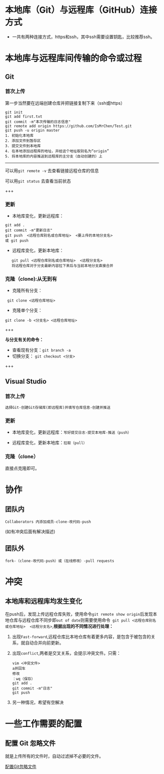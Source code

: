 # 本地库（Git）与远程库（GitHub）连接方式

* 一共有两种连接方式，https和ssh，其中ssh需要设置钥匙，比较推荐ssh。

# 本地库与远程库间传输的命令或过程

## Git

### 首次上传

第一步当然要在远端创建仓库并把链接复制下来（ssh或https）

```
git init            
git add first.txt
git commit -m"本次传输的日志信息"
git remote add origin https://github.com/IsMrChen/Test.git
git push -u origin master
1. 初始化本地库
2. 添加文件到暂存区
3. 提交文件到本地库
4. 在本地添加远程库的地址，并给这个地址取别名为“origin”
5. 将本地库的内容推送到远程库的主分支（自动创建的）上
```
---
可以用`git remote -v` 去查看链接远程仓库的信息

可以用`git status` 去查看当前状态

+++

### 更新

* 本地库变化，更新远程库：

```
git add .
git commit -m"更新日志"
git push  <远程仓库别名或仓库地址>  <要上传的本地分支名>
或 git push
```

* 远程库变化，更新本地库：

```
   git pull <远程仓库别名或仓库地址>  <远程分支名>
   将远程仓库对于分支最新内容拉下来后与当前本地分支直接合并
```

### 克隆（clone):从无到有

* 克隆所有分支：

` git clone <远程仓库地址>`

* 克隆单个分支：

`git clone -b <分支名> <远程仓库地址>`

+++

**与分支有关的命令：**

* 查看现有分支：`git branch -a`
* 切换分支：       `git checkout <分支>`

+++

## Visual Studio

### 首次上传

`选择Git-创建Git存储库(即远程库)并填写仓库信息-创建并推送`

### 更新

* 本地库变化，更新远程库：`写好提交日志-提交本地库-推送（push）`

* 远程库变化，更新本地库：`拉取（pull）`

### 克隆（clone）

直接点克隆即可。

# 协作

## 团队内

`Collaborators 内添加成员-clone-改代码-push`

(如有冲突后面有解决描述)

## 团队外

`fork-（clone-改代码-push）或（在线修改）-pull requests` 

# 冲突

## 本地库和远程库均发生变化

在push后，发现上传远程仓库失败，使用命令`git remote show origin`后发现本地仓库与远程仓库不同步即`out of date`则需要使用命令` git pull <远程仓库别名或仓库地址>  <远程分支名>`,**根据出现的不同情况进行处理：**

1. 出现`Fast-forward`,远程仓库比本地仓库有着更多内容，是包含于被包含的关系，就自动合并向前更新。

2. 出现`conflict`,两者是交叉关系，会提示冲突文件。只需：

   ```
   vim <冲突文件>
   a并回车
   修改
   ：wq（保存）
   git add .
   git commit -m"日志"
   git push
   ```

3. 另一种情况，希望有空解决

# 一些工作需要的配置

## **配置** **Git** **忽略文件**

就是上传所有的文件时，自动过滤掉不必要的文件。

[配置Git忽略文件](https://www.bilibili.com/video/BV1vy4y1s7k6?p=27 "点击即可")


